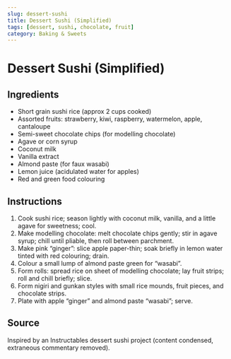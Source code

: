 ```yaml
---
slug: dessert-sushi
title: Dessert Sushi (Simplified)
tags: [dessert, sushi, chocolate, fruit]
category: Baking & Sweets
---
```


# Dessert Sushi (Simplified)

## Ingredients

- Short grain sushi rice (approx 2 cups cooked)
- Assorted fruits: strawberry, kiwi, raspberry, watermelon, apple, cantaloupe
- Semi-sweet chocolate chips (for modelling chocolate)
- Agave or corn syrup
- Coconut milk
- Vanilla extract
- Almond paste (for faux wasabi)
- Lemon juice (acidulated water for apples)
- Red and green food colouring

## Instructions

1. Cook sushi rice; season lightly with coconut milk, vanilla, and a little agave for sweetness; cool.
2. Make modelling chocolate: melt chocolate chips gently; stir in agave syrup; chill until pliable, then roll between parchment.
3. Make pink “ginger”: slice apple paper-thin; soak briefly in lemon water tinted with red colouring; drain.
4. Colour a small lump of almond paste green for “wasabi”.
5. Form rolls: spread rice on sheet of modelling chocolate; lay fruit strips; roll and chill briefly; slice.
6. Form nigiri and gunkan styles with small rice mounds, fruit pieces, and chocolate strips.
7. Plate with apple “ginger” and almond paste “wasabi”; serve.

## Source

Inspired by an Instructables dessert sushi project (content condensed, extraneous commentary removed).
